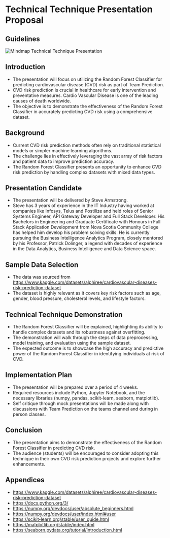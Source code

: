 # Technical Technique Presentation Proposal

## Guidelines

![Mindmap Technical Technique Presentation](https://raw.githubusercontent.com/stevearmstrong-dev/nscc-capstone/docs/readme-updates/diagrams/Mindmap_Technical_Technique_Presentation.png)

## Introduction
- The presentation will focus on utilizing the Random Forest Classifier for predicting cardiovascular disease (CVD) risk as part of Team Prediction.
- CVD risk prediction is crucial in healthcare for early intervention and preventative measures. Cardio Vascular Disease is one of the leading causes of death worldwide.
- The objective is to demonstrate the effectiveness of the Random Forest Classifier in accurately predicting CVD risk using a comprehensive dataset.

## Background
- Current CVD risk prediction methods often rely on traditional statistical models or simpler machine learning algorithms.
- The challenge lies in effectively leveraging the vast array of risk factors and patient data to improve prediction accuracy.
- The Random Forest Classifier presents an opportunity to enhance CVD risk prediction by handling complex datasets with mixed data types.

## Presentation Candidate
- The presentation will be delivered by Steve Armstrong.
- Steve has 3 years of experience in the IT Industry having worked at companies like Infosys, Telus and Postilize and held roles of Senior Systems Engineer, API Gateway Developer and Full Stack Developer. His Bachelors in Engineering and Graduate Certificate with Honours in Full Stack Application Development from Nova Scotia Community College has helped him develop his problem solving skills. He is currently pursuing the Business Intelligence Analytics Program, closely mentored by his Professor, Patrick Dolinger, a legend with decades of experience in the Data Analytics, Business Intelligence and Data Science space.

## Sample Data Selection
- The data was sourced from https://www.kaggle.com/datasets/alphiree/cardiovascular-diseases-risk-prediction-dataset
- The dataset is highly relevant as it covers key risk factors such as age, gender, blood pressure, cholesterol levels, and lifestyle factors.

## Technical Technique Demonstration
- The Random Forest Classifier will be explained, highlighting its ability to handle complex datasets and its robustness against overfitting.
- The demonstration will walk through the steps of data preprocessing, model training, and evaluation using the sample dataset.
- The expected outcome is to showcase the high accuracy and predictive power of the Random Forest Classifier in identifying individuals at risk of CVD.

## Implementation Plan
- The presentation will be prepared over a period of 4 weeks.
- Required resources include Python, Jupyter Notebook, and the necessary libraries (numpy, pandas, scikit-learn, seaborn, matplotlib).
- Self critique through mock presentations will be made along with discussions with Team Prediction on the teams channel and during in person classes.

## Conclusion
- The presentation aims to demonstrate the effectiveness of the Random Forest Classifier in predicting CVD risk.
- The audience (students) will be encouraged to consider adopting this technique in their own CVD risk prediction projects and explore further enhancements.

## Appendices
- https://www.kaggle.com/datasets/alphiree/cardiovascular-diseases-risk-prediction-dataset
- https://docs.python.org/3/
- https://numpy.org/devdocs/user/absolute_beginners.html
- https://numpy.org/devdocs/user/index.html#user
- https://scikit-learn.org/stable/user_guide.html
- https://matplotlib.org/stable/index.html
- https://seaborn.pydata.org/tutorial/introduction.html
